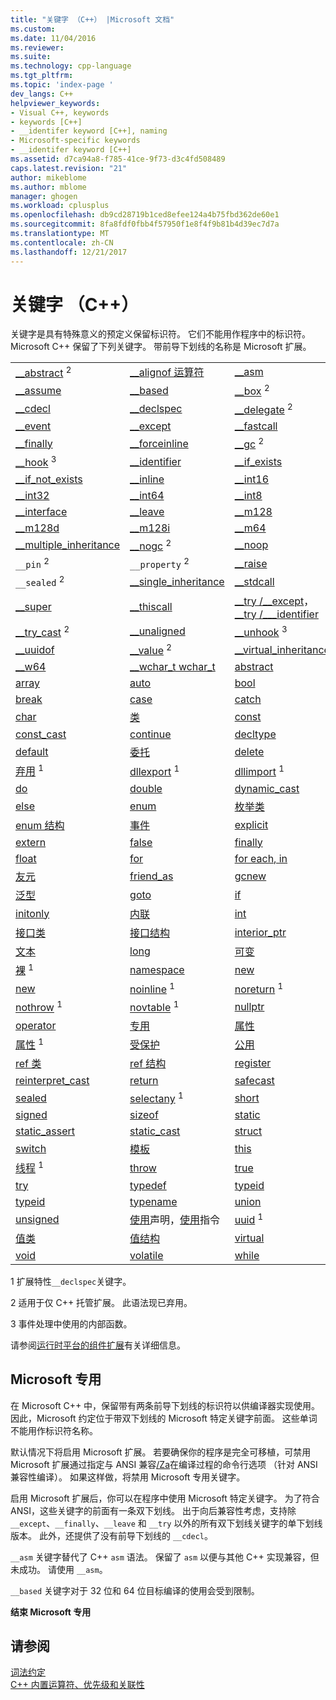 ```yaml
---
title: "关键字 （C++） |Microsoft 文档"
ms.custom: 
ms.date: 11/04/2016
ms.reviewer: 
ms.suite: 
ms.technology: cpp-language
ms.tgt_pltfrm: 
ms.topic: 'index-page '
dev_langs: C++
helpviewer_keywords:
- Visual C++, keywords
- keywords [C++]
- __identifer keyword [C++], naming
- Microsoft-specific keywords
- __identifer keyword [C++]
ms.assetid: d7ca94a8-f785-41ce-9f73-d3c4fd508489
caps.latest.revision: "21"
author: mikeblome
ms.author: mblome
manager: ghogen
ms.workload: cplusplus
ms.openlocfilehash: db9cd28719b1ced8efee124a4b75fbd362de60e1
ms.sourcegitcommit: 8fa8fdf0fbb4f57950f1e8f4f9b81b4d39ec7d7a
ms.translationtype: MT
ms.contentlocale: zh-CN
ms.lasthandoff: 12/21/2017
---
```

# <a name="keywords-c"></a>关键字 （C++）
关键字是具有特殊意义的预定义保留标识符。 它们不能用作程序中的标识符。 Microsoft C++ 保留了下列关键字。 带前导下划线的名称是 Microsoft 扩展。  
  
||||  
|-|-|-|  
|[__abstract](../dotnet/declaration-of-a-managed-class-type.md) <sup>2</sup>|[__alignof 运算符](../cpp/alignof-operator.md)|[__asm](../assembler/inline/asm.md)|  
|[__assume](../intrinsics/assume.md)|[__based](../cpp/based-pointers-cpp.md)|[__box](../dotnet/value-type-semantics.md) <sup>2</sup>|  
|[__cdecl](../cpp/cdecl.md)|[__declspec](../cpp/declspec.md)|[__delegate](../dotnet/delegates-and-events.md) <sup>2</sup>|  
|[__event](../cpp/event.md)|[__except](../cpp/try-except-statement.md)|[__fastcall](../cpp/fastcall.md)|  
|[__finally](../cpp/try-finally-statement.md)|[__forceinline](../cpp/inline-functions-cpp.md)|[__gc](../dotnet/declaration-of-a-clr-reference-class-object.md) <sup>2</sup>|  
|[__hook](../cpp/hook.md) <sup>3</sup>|[__identifier](../windows/identifier-cpp-cli.md)|[__if_exists](../cpp/if-exists-statement.md)|  
|[__if_not_exists](../cpp/if-not-exists-statement.md)|[__inline](inline-functions-cpp.md)|[__int16](../cpp/int8-int16-int32-int64.md)|  
|[__int32](../cpp/int8-int16-int32-int64.md)|[__int64](../cpp/int8-int16-int32-int64.md)|[__int8](../cpp/int8-int16-int32-int64.md)|  
|[__interface](../cpp/interface.md)|[__leave](../cpp/try-finally-statement.md)|[__m128](../cpp/m128.md)|  
|[__m128d](../cpp/m128d.md)|[__m128i](../cpp/m128i.md)|[__m64](../cpp/m64.md)|  
|[__multiple_inheritance](../cpp/inheritance-keywords.md)|[__nogc](../dotnet/declaration-of-a-clr-reference-class-object.md) <sup>2</sup>|[__noop](../intrinsics/noop.md)|  
|`__pin` <sup>2</sup>|`__property` <sup>2</sup>|[__raise](../cpp/raise.md)|  
|`__sealed` <sup>2</sup>|[__single_inheritance](../cpp/inheritance-keywords.md)|[__stdcall](../cpp/stdcall.md)|  
|[__super](../cpp/super.md)|[__thiscall](../cpp/thiscall.md)|[__try /\__except](../cpp/try-except-statement.md)， [__try /\___identifier](../cpp/try-finally-statement.md)|  
|[__try_cast](../dotnet/cast-notation-and-introduction-of-safe-cast-angles.md) <sup>2</sup>|[__unaligned](../cpp/unaligned.md)|[__unhook](../cpp/unhook.md) <sup>3</sup>|  
|[__uuidof](../cpp/uuidof-operator.md)|[__value](../dotnet/value-type-semantics.md) <sup>2</sup>|[__virtual_inheritance](../cpp/inheritance-keywords.md)|  
|[__w64](../cpp/w64.md)|[__wchar_t wchar_t](../cpp/fundamental-types-cpp.md)|[abstract](../windows/abstract-cpp-component-extensions.md)|  
|[array](../windows/arrays-cpp-component-extensions.md)|[auto](../cpp/auto-keyword.md)|[bool](../cpp/bool-cpp.md)|  
|[break](../cpp/break-statement-cpp.md)|[case](../cpp/switch-statement-cpp.md)|[catch](../cpp/try-throw-and-catch-statements-cpp.md)|  
|[char](../cpp/fundamental-types-cpp.md)|[类](../cpp/class-cpp.md)|[const](../cpp/const-cpp.md)|  
|[const_cast](../cpp/const-cast-operator.md)|[continue](../cpp/continue-statement-cpp.md)|[decltype](../cpp/decltype-cpp.md)|  
|[default](../cpp/switch-statement-cpp.md)|[委托](../windows/delegate-cpp-component-extensions.md)|[delete](../cpp/delete-operator-cpp.md)|  
|[弃用](../cpp/deprecated-cpp.md) <sup>1</sup>|[dllexport](../cpp/dllexport-dllimport.md) <sup>1</sup>|[dllimport](../cpp/dllexport-dllimport.md) <sup>1</sup>|  
|[do](../cpp/do-while-statement-cpp.md)|[double](../cpp/fundamental-types-cpp.md)|[dynamic_cast](../cpp/dynamic-cast-operator.md)|  
|[else](../cpp/if-else-statement-cpp.md)|[enum](../cpp/enumerations-cpp.md)|[枚举类](../windows/enum-class-cpp-component-extensions.md)|  
|[enum 结构](../windows/enum-class-cpp-component-extensions.md)|[事件](../windows/event-cpp-component-extensions.md)|[explicit](../cpp/user-defined-type-conversions-cpp.md)|  
|[extern](../cpp/using-extern-to-specify-linkage.md)|[false](../cpp/false-cpp.md)|[finally](../dotnet/finally.md)|  
|[float](../cpp/fundamental-types-cpp.md)|[for](../cpp/for-statement-cpp.md)|[for each, in](../dotnet/for-each-in.md)|  
|[友元](../cpp/friend-cpp.md)|[friend_as](../preprocessor/hash-using-directive-cpp.md)|[gcnew](../windows/ref-new-gcnew-cpp-component-extensions.md)|  
|[泛型](../windows/generics-cpp-component-extensions.md)|[goto](../cpp/goto-statement-cpp.md)|[if](../cpp/if-else-statement-cpp.md)|  
|[initonly](../dotnet/initonly-cpp-cli.md)|[内联](../cpp/inline-functions-cpp.md)|[int](../cpp/fundamental-types-cpp.md)|  
|[接口类](../windows/interface-class-cpp-component-extensions.md)|[接口结构](../windows/interface-class-cpp-component-extensions.md)|[interior_ptr](../windows/interior-ptr-cpp-cli.md)|  
|[文本](../windows/literal-cpp-component-extensions.md)|[long](../cpp/fundamental-types-cpp.md)|[可变](../cpp/mutable-data-members-cpp.md)|  
|[裸](../cpp/naked-cpp.md) <sup>1</sup>|[namespace](namespaces-cpp.md)|[new](../windows/new-new-slot-in-vtable-cpp-component-extensions.md)|  
|[new](../cpp/new-operator-cpp.md)|[noinline](../cpp/noinline.md) <sup>1</sup>|[noreturn](../cpp/noreturn.md) <sup>1</sup>|  
|[nothrow](../cpp/nothrow-cpp.md) <sup>1</sup>|[novtable](../cpp/novtable.md) <sup>1</sup>|[nullptr](../cpp/nullptr.md)|  
|[operator](../cpp/operator-overloading.md)|[专用](../cpp/private-cpp.md)|[属性](../windows/property-cpp-component-extensions.md)|  
|[属性](../cpp/property-cpp.md) <sup>1</sup>|[受保护](../cpp/protected-cpp.md)|[公用](../cpp/public-cpp.md)|  
|[ref 类](../windows/classes-and-structs-cpp-component-extensions.md)|[ref 结构](../windows/classes-and-structs-cpp-component-extensions.md)|[register](../cpp/storage-classes-cpp.md#register)|  
|[reinterpret_cast](../cpp/reinterpret-cast-operator.md)|[return](../cpp/return-statement-cpp.md)|[safecast](../windows/safe-cast-cpp-component-extensions.md)|  
|[sealed](../windows/sealed-cpp-component-extensions.md)|[selectany](../cpp/selectany.md) <sup>1</sup>|[short](../cpp/fundamental-types-cpp.md)|  
|[signed](../cpp/fundamental-types-cpp.md)|[sizeof](../cpp/sizeof-operator.md)|[static](storage-classes-cpp.md)|  
|[static_assert](../cpp/static-assert.md)|[static_cast](../cpp/static-cast-operator.md)|[struct](../cpp/struct-cpp.md)|  
|[switch](../cpp/switch-statement-cpp.md)|[模板](templates-cpp.md)|[this](../cpp/this-pointer.md)|  
|[线程](../cpp/thread.md) <sup>1</sup>|[throw](../cpp/try-throw-and-catch-statements-cpp.md)|[true](../cpp/true-cpp.md)|  
|[try](../cpp/try-throw-and-catch-statements-cpp.md)|[typedef](aliases-and-typedefs-cpp.md)|[typeid](../cpp/typeid-operator.md)|  
|[typeid](../windows/typeid-cpp-component-extensions.md)|[typename](../cpp/typename.md)|[union](../cpp/unions.md)|  
|[unsigned](../cpp/fundamental-types-cpp.md)|[使用](../cpp/using-declaration.md)声明，[使用](namespaces-cpp.md#using_directives)指令|[uuid](../cpp/uuid-cpp.md) <sup>1</sup>|  
|[值类](../windows/classes-and-structs-cpp-component-extensions.md)|[值结构](../windows/classes-and-structs-cpp-component-extensions.md)|[virtual](../cpp/virtual-cpp.md)|  
|[void](../cpp/void-cpp.md)|[volatile](../cpp/volatile-cpp.md)|[while](../cpp/while-statement-cpp.md)|  
  
 1 扩展特性`__declspec`关键字。  
  
 2 适用于仅 C++ 托管扩展。 此语法现已弃用。  
  
 3 事件处理中使用的内部函数。  
  
 请参阅[运行时平台的组件扩展](../windows/component-extensions-for-runtime-platforms.md)有关详细信息。  
  
## <a name="microsoft-specific"></a>Microsoft 专用  
 在 Microsoft C++ 中，保留带有两条前导下划线的标识符以供编译器实现使用。 因此，Microsoft 约定位于带双下划线的 Microsoft 特定关键字前面。 这些单词不能用作标识符名称。  
  
 默认情况下将启用 Microsoft 扩展。 若要确保你的程序是完全可移植，可禁用 Microsoft 扩展通过指定与 ANSI 兼容[/Za](../build/reference/za-ze-disable-language-extensions.md)在编译过程的命令行选项 （针对 ANSI 兼容性编译）。 如果这样做，将禁用 Microsoft 专用关键字。  
  
 启用 Microsoft 扩展后，你可以在程序中使用 Microsoft 特定关键字。 为了符合 ANSI，这些关键字的前面有一条双下划线。 出于向后兼容性考虑，支持除 `__except`、`__finally`、`__leave` 和 `__try` 以外的所有双下划线关键字的单下划线版本。 此外，还提供了没有前导下划线的 `__cdecl`。  
  
 `__asm` 关键字替代了 C++ `asm` 语法。 保留了 `asm` 以便与其他 C++ 实现兼容，但未成功。 请使用 `__asm`。  
  
 `__based` 关键字对于 32 位和 64 位目标编译的使用会受到限制。  
  
**结束 Microsoft 专用**  
  
## <a name="see-also"></a>请参阅  
 [词法约定](../cpp/lexical-conventions.md)   
 [C++ 内置运算符、优先级和关联性](../cpp/cpp-built-in-operators-precedence-and-associativity.md)
